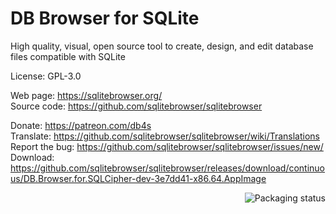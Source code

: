 # DB Browser for SQLite

High quality, visual, open source tool to create, design, and edit database files compatible with SQLite

License: GPL-3.0

Web page: https://sqlitebrowser.org/  
Source code: https://github.com/sqlitebrowser/sqlitebrowser

Donate: https://patreon.com/db4s  
Translate: https://github.com/sqlitebrowser/sqlitebrowser/wiki/Translations
Report the bug: https://github.com/sqlitebrowser/sqlitebrowser/issues/new/  
Download: https://github.com/sqlitebrowser/sqlitebrowser/releases/download/continuous/DB.Browser.for.SQLCipher-dev-3e7dd41-x86.64.AppImage

<a href="https://repology.org/project/sqlitebrowser/versions">
    <img src="https://repology.org/badge/vertical-allrepos/sqlitebrowser.svg" alt="Packaging status" align="right">
</a>
